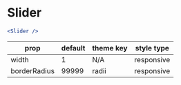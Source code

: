 # Slider

```.jsx
<Slider />
```

prop | default | theme key | style type
---|---|---|---
width | 1 | N/A | responsive
borderRadius | 99999 | radii | responsive